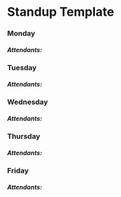 # Standup Template

### Monday
##### Attendants: 

### Tuesday
##### Attendants: 

### Wednesday
##### Attendants: 

### Thursday
##### Attendants: 

### Friday
##### Attendants: 

